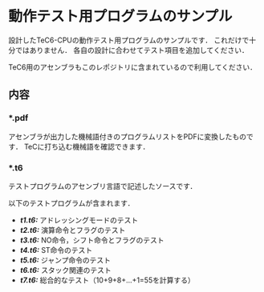 # 動作テスト用プログラムのサンプル

設計したTeC6-CPUの動作テスト用プログラムのサンプルです．
これだけで十分ではありません．
各自の設計に合わせてテスト項目を追加してください．

TeC6用のアセンブラもこのレポジトリに含まれているので利用してください．

## 内容
### *.pdf
アセンブラが出力した機械語付きのプログラムリストをPDFに変換したものです．
TeCに打ち込む機械語を確認できます．
### *.t6
テストプログラムのアセンブリ言語で記述したソースです．

以下のテストプログラムが含まれます．

- ***t1.t6:*** アドレッシングモードのテスト
- ***t2.t6:*** 演算命令とフラグのテスト
- ***t3.t6:*** NO命令，シフト命令とフラグのテスト
- ***t4.t6:*** ST命令のテスト
- ***t5.t6:*** ジャンプ命令のテスト
- ***t6.t6:*** スタック関連のテスト
- ***t7.t6:*** 総合的なテスト（10+9+8+...+1=55を計算する）
